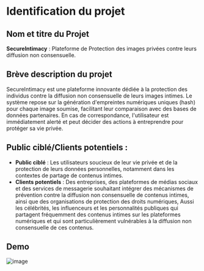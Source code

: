 # Identification du projet 
## Nom et titre du Projet 

**SecureIntimacy** : Plateforme de Protection des images privées contre leurs diffusion non consensuelle.

## Brève description du projet 

SecureIntimacy est une plateforme innovante dédiée à la protection des individus contre la diffusion non consensuelle de leurs images intimes. Le système repose sur la génération d'empreintes numériques uniques (hash) pour chaque image soumise, facilitant leur comparaison avec des bases de données partenaires. En cas de correspondance, l'utilisateur est immédiatement alerté et peut décider des actions à entreprendre pour protéger sa vie privée.

## Public ciblé/Clients potentiels :

- **Public ciblé** : Les utilisateurs soucieux de leur vie privée et de la protection de leurs données personnelles, notamment dans les contextes de partage de contenus intimes.
- **Clients potentiels** : Des entreprises, des plateformes de médias sociaux et des services de messagerie souhaitant intégrer des mécanismes de prévention contre la diffusion non consensuelle de contenus intimes, ainsi que des organisations de protection des droits numériques, Aussi les célébrités, les influenceurs et les personnalités publiques qui partagent fréquemment des contenus intimes sur les plateformes numériques et qui sont particulièrement vulnérables à la diffusion non consensuelle de ces contenus.

## Demo 

![image](https://github.com/user-attachments/assets/872f6117-2fdb-4171-b5d0-4253e9f4dc33)
